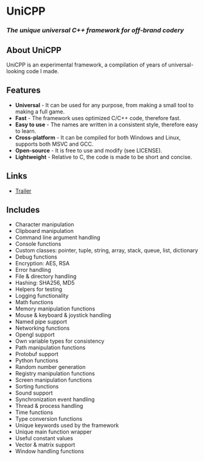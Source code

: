 # UniCPP
### *The unique universal C++ framework for off-brand codery*

## About UniCPP
UniCPP is an experimental framework, a compilation of years of universal-looking code I made.

## Features
- **Universal** - It can be used for any purpose, from making a small tool to making a full game.
- **Fast** - The framework uses optimized C/C++ code, therefore fast.
- **Easy to use** - The names are written in a consistent style, therefore easy to learn.
- **Cross-platform** - It can be compiled for both Windows and Linux, supports both MSVC and GCC.
- **Open-source** - It is free to use and modify (see LICENSE).
- **Lightweight** - Relative to C, the code is made to be short and concise.

## Links
- [Trailer](https://www.youtube.com/watch?v=iklTSxr35Qc)

## Includes
- Character manipulation
- Clipboard manipulation
- Command line argument handling
- Console functions
- Custom classes: pointer, tuple, string, array, stack, queue, list, dictionary
- Debug functions
- Encryption: AES, RSA
- Error handling
- File & directory handling
- Hashing: SHA256, MD5
- Helpers for testing
- Logging functionality
- Math functions
- Memory manipulation functions
- Mouse & keyboard & joystick handling
- Named pipe support
- Networking functions
- Opengl support
- Own variable types for consistency
- Path manipulation functions
- Protobuf support
- Python functions
- Random number generation
- Registry manipulation functions
- Screen manipulation functions
- Sorting functions
- Sound support
- Synchronization event handling
- Thread & process handling
- Time functions
- Type conversion functions
- Unique keywords used by the framework
- Unique main function wrapper
- Useful constant values
- Vector & matrix support
- Window handling functions
